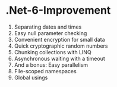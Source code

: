 # .Net-6-Improvement
1. Separating dates and times
2. Easy null parameter checking
3. Convenient encryption for small data
4. Quick cryptographic random numbers
5. Chunking collections with LINQ
6. Asynchronous waiting with a timeout
7. And a bonus: Easy parallelism
8. File-scoped namespaces
9. Global usings
